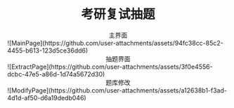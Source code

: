
# <center>考研复试抽题</center>

<center>主界面</center>
![MainPage](https://github.com/user-attachments/assets/94fc38cc-85c2-4455-b613-123d5ce36dd6)

<center>抽题界面</center>
![ExtractPage](https://github.com/user-attachments/assets/3f0e4556-dcbc-47e5-a86d-1d74a5672d30)

<center>题库修改</center>
![ModifyPage](https://github.com/user-attachments/assets/a12638b1-f3ad-4d1d-af50-d6a19dedb046)
